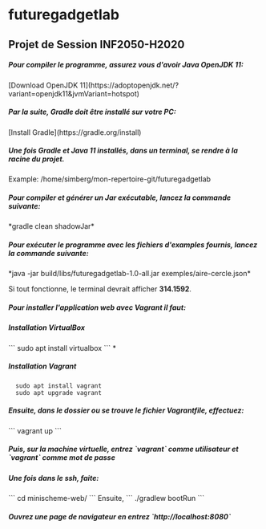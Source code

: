 <h1>futuregadgetlab</h1>
<h2>Projet de Session INF2050-H2020</h2>

<h5>Pour compiler le programme, assurez vous d'avoir Java OpenJDK 11:</h5>
[Download OpenJDK 11](https://adoptopenjdk.net/?variant=openjdk11&jvmVariant=hotspot)

<h5>Par la suite, Gradle doit être installé sur votre PC:</h5>
[Install Gradle](https://gradle.org/install)

<h5>Une fois Gradle et Java 11 installés, dans un terminal, se rendre à la racine du projet.</h5>
Example: /home/simberg/mon-repertoire-git/futuregadgetlab

<h5>Pour compiler et générer un Jar exécutable, lancez la commande suivante:</h5>
*gradle clean shadowJar*

<h5>Pour exécuter le programme avec les fichiers d'examples fournis, lancez la commande suivante:</h5>
*java -jar build/libs/futuregadgetlab-1.0-all.jar exemples/aire-cercle.json*

Si tout fonctionne, le terminal devrait afficher **314.1592**.

<h5>Pour installer l'application web avec Vagrant il faut:</h5>

<h5> Installation VirtualBox</h5>
```
 sudo apt install virtualbox
```
*<h5>Installation Vagrant</h5>

```
  sudo apt install vagrant
  sudo apt upgrade vagrant
```
<h5>Ensuite, dans le dossier ou se trouve le fichier Vagrantfile, effectuez:</h5>
```
vagrant up
```
<h5>Puis, sur la machine virtuelle, entrez `vagrant` comme utilisateur et `vagrant` comme mot de passe</h5>

<h5>Une fois dans le ssh, faite:</h5>
```
cd minischeme-web/
```
Ensuite,
```
./gradlew bootRun
```
<h5>Ouvrez une page de navigateur en entrez `http://localhost:8080`</h5>


